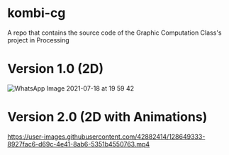 # kombi-cg
A repo that contains the source code of the Graphic Computation Class's project in Processing

# Version 1.0 (2D)
![WhatsApp Image 2021-07-18 at 19 59 42](https://user-images.githubusercontent.com/42882414/126166594-c27c5851-f7b0-45a0-a260-c21ea16cf0eb.jpeg)

# Version 2.0 (2D with Animations)
https://user-images.githubusercontent.com/42882414/128649333-8927fac6-d69c-4e41-8ab6-5351b4550763.mp4

